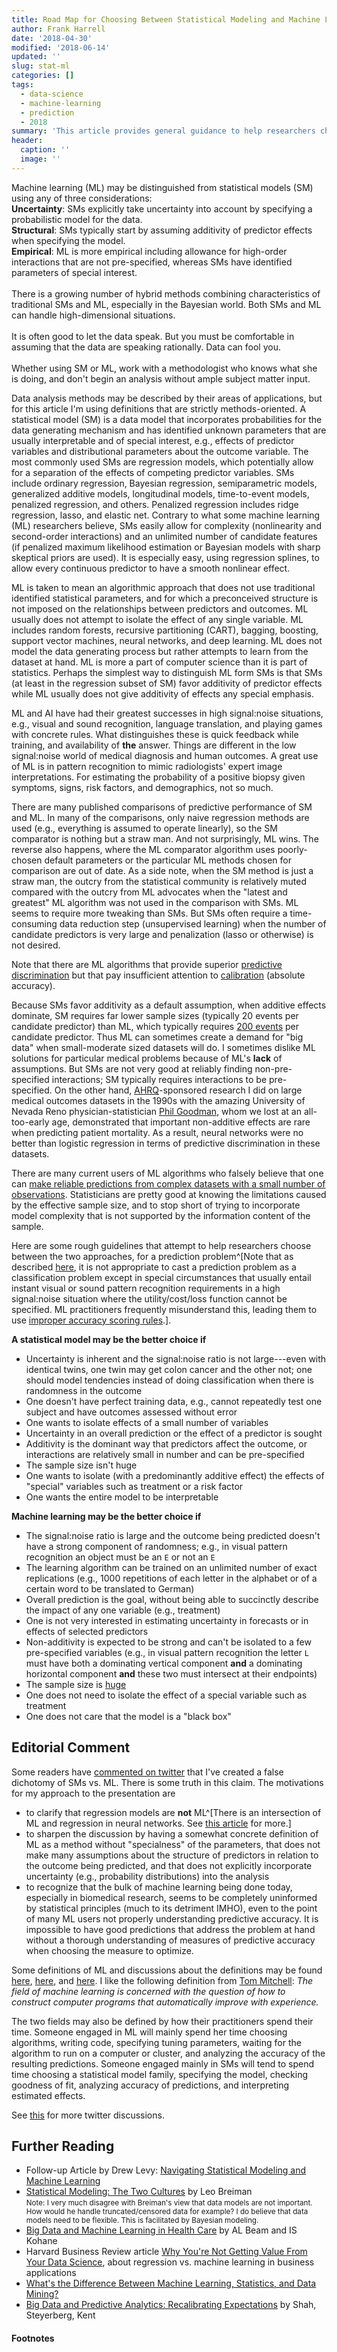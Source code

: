 ```yaml
---
title: Road Map for Choosing Between Statistical Modeling and Machine Learning
author: Frank Harrell
date: '2018-04-30'
modified: '2018-06-14'
updated: ''
slug: stat-ml
categories: []
tags:
  - data-science
  - machine-learning
  - prediction
  - 2018
summary: 'This article provides general guidance to help researchers choose between machine learning and statistical modeling for a prediction project.'
header:
  caption: ''
  image: ''
---
```

<p class="rquote">
Machine learning (ML) may be distinguished from statistical models (SM) using any of three considerations:<br><b>Uncertainty</b>: SMs explicitly take uncertainty into account by specifying a probabilistic model for the data.<br><b>Structural</b>: SMs typically start by assuming additivity of predictor effects when specifying the model.<br><b>Empirical</b>: ML is more empirical including allowance for high-order interactions that are not pre-specified, whereas SMs have identified parameters of special interest.<br><br>There is a growing number of hybrid methods combining characteristics of traditional SMs and ML, especially in the Bayesian world.  Both SMs and ML can handle high-dimensional situations.
<br><br>
It is often good to let the data speak.  But you must be comfortable in assuming that the data are speaking rationally.  Data can fool you.<br><br>Whether using SM or ML, work with a methodologist who knows what she is doing, and don't begin an analysis without ample subject matter input.
</p>

Data analysis methods may be described by their areas of applications, but for this article I'm using definitions that are strictly methods-oriented.  A statistical model (SM) is a data model that incorporates probabilities for the data generating mechanism and has identified unknown parameters that are usually interpretable and of special interest, e.g., effects of predictor variables and distributional parameters about the outcome variable.  The most commonly used SMs are regression models, which potentially allow for a separation of the effects of competing predictor variables.  SMs include ordinary regression, Bayesian regression, semiparametric models, generalized additive models, longitudinal models, time-to-event models, penalized regression, and others.  Penalized regression includes ridge regression, lasso, and elastic net.  Contrary to what some machine learning (ML) researchers believe, SMs easily allow for complexity (nonlinearity and second-order interactions) and an unlimited number of candidate features (if penalized maximum likelihood estimation or Bayesian models with sharp skeptical priors are used).  It is especially easy, using regression splines, to allow every continuous predictor to have a smooth nonlinear effect.

ML is taken to mean an algorithmic approach that does not use traditional identified statistical parameters, and for which a preconceived structure is not imposed on the relationships between predictors and outcomes.  ML usually does not attempt to isolate the effect of any single variable.  ML includes random forests, recursive partitioning (CART), bagging, boosting, support vector machines, neural networks, and deep learning.  ML does not model the data generating process but rather attempts to learn from the dataset at hand.  ML is more a part of computer science than it is part of statistics.  Perhaps the simplest way to distinguish ML form SMs is that SMs (at least in the regression subset of SM) favor additivity of predictor effects while ML usually does not give additivity of effects any special emphasis.

ML and AI have had their greatest successes in high signal:noise situations, e.g., visual and sound recognition, language translation, and playing games with concrete rules.  What distinguishes these is quick feedback while training, and availability of **the** answer.  Things are different in the low signal:noise world of medical diagnosis and human outcomes.  A great use of ML is in pattern recognition to mimic radiologists' expert image interpretations.  For estimating the probability of a positive biopsy given symptoms, signs, risk factors, and demographics, not so much.

There are many published comparisons of predictive performance of SM and ML.  In many of the comparisons, only naive regression methods are used (e.g., everything is assumed to operate linearly), so the SM comparator is nothing but a straw man.  And not surprisingly, ML wins.  The reverse also happens, where the ML comparator algorithm uses poorly-chosen default parameters or the particular ML methods chosen for comparison are out of date.  As a side note, when the SM method is just a straw man, the outcry from the statistical community is relatively muted compared with the outcry from ML advocates when the "latest and greatest" ML algorithm was not used in the comparison with SMs.  ML seems to require more tweaking than SMs.  But SMs often require a time-consuming data reduction step (unsupervised learning) when the number of candidate predictors is very large and penalization (lasso or otherwise) is not desired.

Note that there are ML algorithms that provide superior [predictive discrimination](https://www.ncbi.nlm.nih.gov/pmc/articles/PMC3575184) but that pay insufficient attention to [calibration](http://fharrell.com/post/medml) (absolute accuracy).

Because SMs favor additivity as a default assumption, when additive effects dominate, SM requires far lower sample sizes (typically 20 events per candidate predictor) than ML, which typically requires [200 events](https://bmcmedresmethodol.biomedcentral.com/articles/10.1186/1471-2288-14-137) per candidate predictor.  Thus ML can sometimes create a demand for "big data" when small-moderate sized datasets will do.  I sometimes dislike ML solutions for particular medical problems because of ML's **lack** of assumptions.  But SMs are not very good at reliably finding non-pre-specified interactions; SM typically requires interactions to be pre-specified.  On the other hand, [AHRQ](https://www.ahrq.gov)-sponsored research I did on large medical outcomes datasets in the 1990s with the amazing University of Nevada Reno physician-statistician [Phil Goodman](https://www.legacy.com/obituaries/rgj/obituary.aspx?n=phil-goodman&pid=144885798), whom we lost at an all-too-early age, demonstrated that important non-additive effects are rare when predicting patient mortality.  As a result, neural networks were no better than logistic regression in terms of predictive discrimination in these datasets.

There are many current users of ML algorithms who falsely believe that one can [make reliable predictions from complex datasets with a small number of observations](http://fharrell.com/post/ml-sample-size).  Statisticians are pretty good at knowing the limitations caused by the effective sample size, and to stop short of trying to incorporate model complexity that is not supported by the information content of the sample.

Here are some rough guidelines that attempt to help researchers choose between the two approaches, for a prediction problem^[Note that as described [here](http://fharrell.com/post/classification), it is not appropriate to cast a prediction problem as a classification problem except in special circumstances that usually entail instant visual or sound pattern recognition requirements in a high signal:noise situation where the utility/cost/loss function cannot be specified.  ML practitioners frequently misunderstand this, leading them to use [improper accuracy scoring rules](http://www.fharrell.com/post/class-damage).].

**A statistical model may be the better choice if**

*  Uncertainty is inherent and the signal:noise ratio is not large---even with identical twins, one twin may get colon cancer and the other not; one should model tendencies instead of doing classification when there is randomness in the outcome
*  One doesn't have perfect training data, e.g., cannot repeatedly test one subject and have outcomes assessed without error
*  One wants to isolate effects of a small number of variables
*  Uncertainty in an overall prediction or the effect of a predictor is sought
*  Additivity is the dominant way that predictors affect the outcome, or interactions are relatively small in number and can be pre-specified
*  The sample size isn't huge
*  One wants to isolate (with a predominantly additive effect) the effects of "special" variables such as treatment or a risk factor
*  One wants the entire model to be interpretable

**Machine learning may be the better choice if**

*  The signal:noise ratio is large and the outcome being predicted doesn't have a strong component of randomness; e.g., in visual pattern recognition an object must be an `E` or not an `E`
*  The learning algorithm can be trained on an unlimited number of exact replications (e.g., 1000 repetitions of each letter in the alphabet or of a certain word to be translated to German)
*  Overall prediction is the goal, without being able to succinctly describe the impact of any one variable (e.g., treatment)
*  One is not very interested in estimating uncertainty in forecasts or in effects of selected predictors
*  Non-additivity is expected to be strong and can't be isolated to a few pre-specified variables (e.g., in visual pattern recognition the letter `L` must have both a dominating vertical component **and** a dominating horizontal component **and** these two must intersect at their endpoints) 
*  The sample size is [huge](https://bmcmedresmethodol.biomedcentral.com/articles/10.1186/1471-2288-14-137)
*  One does not need to isolate the effect of a special variable such as treatment
*  One does not care that the model is a "black box"

## Editorial Comment
Some readers have [commented on twitter](https://twitter.com/samfin55/status/991031725189984258) that I've created a false dichotomy of SMs vs. ML.  There is some truth in this claim.  The motivations for my approach to the presentation are

*  to clarify that regression models are **not** ML^[There is an intersection of ML and regression in neural networks.  See [this article](https://onlinelibrary.wiley.com/doi/abs/10.1002/sim.4780140108) for more.]
*  to sharpen the discussion by having a somewhat concrete definition of ML as a method without "specialness" of the parameters, that does not make many assumptions about the structure of predictors in relation to the outcome being predicted, and that does not explicitly incorporate uncertainty (e.g., probability distributions) into the analysis
*  to recognize that the bulk of machine learning being done today, especially in biomedical research, seems to be completely uninformed by statistical principles (much to its detriment IMHO), even to the point of many ML users not properly understanding predictive accuracy.  It is impossible to have good predictions that address the problem at hand without a thorough understanding of measures of predictive accuracy when choosing the measure to optimize.

Some definitions of ML and discussions about the definitions may be found [here](https://www.techemergence.com/what-is-machine-learning), [here](https://machinelearningmastery.com/what-is-machine-learning), and [here](https://stackoverflow.com/questions/2620343).  I like the following definition from [Tom Mitchell](http://www.amazon.com/dp/0070428077?tag=inspiredalgor-20): _The field of machine learning is concerned with the question of how to construct computer programs that automatically improve with experience._

The two fields may also be defined by how their practitioners spend their time. Someone engaged in ML will mainly spend her time choosing algorithms, writing code, specifying tuning parameters, waiting for the algorithm to run on a computer or cluster, and analyzing the accuracy of the resulting predictions.  Someone engaged mainly in SMs will tend to spend time choosing a statistical model family, specifying the model, checking goodness of fit, analyzing accuracy of predictions, and interpreting estimated effects.

See [this](https://twitter.com/f2harrell/status/990991631900921857) for more twitter discussions.

## Further Reading
*  Follow-up Article by Drew Levy: [Navigating Statistical Modeling and Machine Learning](/post/stat-ml2)
*  [Statistical Modeling: The Two Cultures](http://www2.math.uu.se/~thulin/mm/breiman.pdf) by Leo Breiman <br><small>Note: I very much disagree with Breiman's view that data models are not important.  How would he handle truncated/censored data for example?  I do believe that data models need to be flexible.  This is facilitated by Bayesian modeling.</small>
*  [Big Data and Machine Learning in Health Care](https://jamanetwork.com/journals/jama/article-abstract/2675024) by AL Beam and IS Kohane
*  Harvard Business Review article [Why You're Not Getting Value From Your Data Science](https://hbr.org/2016/12/why-youre-not-getting-value-from-your-data-science), about regression vs. machine learning in business applications
*  [What's the Difference Between Machine Learning, Statistics, and Data Mining?](http://www.sharpsightlabs.com/blog/difference-machine-learning-statistics-data-mining)
*  [Big Data and Predictive Analytics: Recalibrating Expectations](https://jamanetwork.com/journals/jama/fullarticle/2683125) by Shah, Steyerberg, Kent

#### Footnotes
